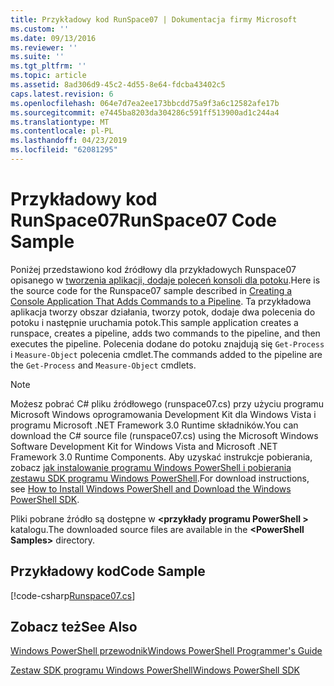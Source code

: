 ```yaml
---
title: Przykładowy kod RunSpace07 | Dokumentacja firmy Microsoft
ms.custom: ''
ms.date: 09/13/2016
ms.reviewer: ''
ms.suite: ''
ms.tgt_pltfrm: ''
ms.topic: article
ms.assetid: 8ad306d9-45c2-4d55-8e64-fdcba43402c5
caps.latest.revision: 6
ms.openlocfilehash: 064e7d7ea2ee173bbcdd75a9f3a6c12582afe17b
ms.sourcegitcommit: e7445ba8203da304286c591ff513900ad1c244a4
ms.translationtype: MT
ms.contentlocale: pl-PL
ms.lasthandoff: 04/23/2019
ms.locfileid: "62081295"
---
```

# <a name="runspace07-code-sample"></a><span data-ttu-id="f7990-102">Przykładowy kod RunSpace07</span><span class="sxs-lookup"><span data-stu-id="f7990-102">RunSpace07 Code Sample</span></span>

<span data-ttu-id="f7990-103">Poniżej przedstawiono kod źródłowy dla przykładowych Runspace07 opisanego w [tworzenia aplikacji, dodaje poleceń konsoli dla potoku](http://msdn.microsoft.com/en-us/01eb7808-e97b-4905-80be-9e2fa38c262e).</span><span class="sxs-lookup"><span data-stu-id="f7990-103">Here is the source code for the Runspace07 sample described in [Creating a Console Application That Adds Commands to a Pipeline](http://msdn.microsoft.com/en-us/01eb7808-e97b-4905-80be-9e2fa38c262e).</span></span> <span data-ttu-id="f7990-104">Ta przykładowa aplikacja tworzy obszar działania, tworzy potok, dodaje dwa polecenia do potoku i następnie uruchamia potok.</span><span class="sxs-lookup"><span data-stu-id="f7990-104">This sample application creates a runspace, creates a pipeline, adds two commands to the pipeline, and then executes the pipeline.</span></span> <span data-ttu-id="f7990-105">Polecenia dodane do potoku znajdują się `Get-Process` i `Measure-Object` polecenia cmdlet.</span><span class="sxs-lookup"><span data-stu-id="f7990-105">The commands added to the pipeline are the `Get-Process` and `Measure-Object` cmdlets.</span></span>

> [!NOTE]
> <span data-ttu-id="f7990-106">Możesz pobrać C# pliku źródłowego (runspace07.cs) przy użyciu programu Microsoft Windows oprogramowania Development Kit dla Windows Vista i programu Microsoft .NET Framework 3.0 Runtime składników.</span><span class="sxs-lookup"><span data-stu-id="f7990-106">You can download the C# source file (runspace07.cs) using the Microsoft Windows Software Development Kit for Windows Vista and Microsoft .NET Framework 3.0 Runtime Components.</span></span> <span data-ttu-id="f7990-107">Aby uzyskać instrukcje pobierania, zobacz [jak instalowanie programu Windows PowerShell i pobierania zestawu SDK programu Windows PowerShell](/powershell/developer/installing-the-windows-powershell-sdk).</span><span class="sxs-lookup"><span data-stu-id="f7990-107">For download instructions, see [How to Install Windows PowerShell and Download the Windows PowerShell SDK](/powershell/developer/installing-the-windows-powershell-sdk).</span></span>
>
> <span data-ttu-id="f7990-108">Pliki pobrane źródło są dostępne w  **\<przykłady programu PowerShell >** katalogu.</span><span class="sxs-lookup"><span data-stu-id="f7990-108">The downloaded source files are available in the **\<PowerShell Samples>** directory.</span></span>

## <a name="code-sample"></a><span data-ttu-id="f7990-109">Przykładowy kod</span><span class="sxs-lookup"><span data-stu-id="f7990-109">Code Sample</span></span>

[!code-csharp[Runspace07.cs](../../powershell-sdk-samples/SDK-2.0/csharp/Runspace07/Runspace07.cs#L11-L108 "Runspace07.cs")]

## <a name="see-also"></a><span data-ttu-id="f7990-110">Zobacz też</span><span class="sxs-lookup"><span data-stu-id="f7990-110">See Also</span></span>

[<span data-ttu-id="f7990-111">Windows PowerShell przewodnik</span><span class="sxs-lookup"><span data-stu-id="f7990-111">Windows PowerShell Programmer's Guide</span></span>](./windows-powershell-programmer-s-guide.md)

[<span data-ttu-id="f7990-112">Zestaw SDK programu Windows PowerShell</span><span class="sxs-lookup"><span data-stu-id="f7990-112">Windows PowerShell SDK</span></span>](../windows-powershell-reference.md)